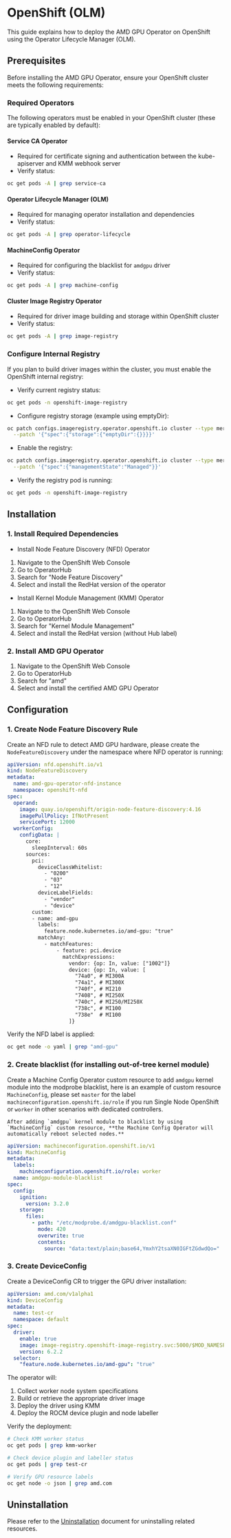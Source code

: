 # OpenShift (OLM)

This guide explains how to deploy the AMD GPU Operator on OpenShift using the Operator Lifecycle Manager (OLM).

## Prerequisites

Before installing the AMD GPU Operator, ensure your OpenShift cluster meets the following requirements:

### Required Operators

The following operators must be enabled in your OpenShift cluster (these are typically enabled by default):

#### Service CA Operator

- Required for certificate signing and authentication between the kube-apiserver and KMM webhook server
- Verify status:

```bash
oc get pods -A | grep service-ca
```

#### Operator Lifecycle Manager (OLM)

- Required for managing operator installation and dependencies
- Verify status:

```bash
oc get pods -A | grep operator-lifecycle
```

#### MachineConfig Operator

- Required for configuring the blacklist for `amdgpu` driver
- Verify status:

```bash
oc get pods -A | grep machine-config
```

#### Cluster Image Registry Operator

- Required for driver image building and storage within OpenShift cluster
- Verify status:

```bash
oc get pods -A | grep image-registry
```

### Configure Internal Registry

If you plan to build driver images within the cluster, you must enable the OpenShift internal registry:

- Verify current registry status:

```bash
oc get pods -n openshift-image-registry
```

- Configure registry storage (example using emptyDir):

```bash
oc patch configs.imageregistry.operator.openshift.io cluster --type merge \
  --patch '{"spec":{"storage":{"emptyDir":{}}}}'
```

- Enable the registry:

```bash
oc patch configs.imageregistry.operator.openshift.io cluster --type merge \
  --patch '{"spec":{"managementState":"Managed"}}'
```

- Verify the registry pod is running:

```bash
oc get pods -n openshift-image-registry
```

## Installation

### 1. Install Required Dependencies

- Install Node Feature Discovery (NFD) Operator

1. Navigate to the OpenShift Web Console
2. Go to OperatorHub
3. Search for "Node Feature Discovery"
4. Select and install the RedHat version of the operator

- Install Kernel Module Management (KMM) Operator

1. Navigate to the OpenShift Web Console
2. Go to OperatorHub
3. Search for "Kernel Module Management"
4. Select and install the RedHat version (without Hub label)

### 2. Install AMD GPU Operator

1. Navigate to the OpenShift Web Console
2. Go to OperatorHub
3. Search for "amd"
4. Select and install the certified AMD GPU Operator

## Configuration

### 1. Create Node Feature Discovery Rule

Create an NFD rule to detect AMD GPU hardware, please create the ```NodeFeatureDiscovery``` under the namespace where NFD operator is running:

```yaml
apiVersion: nfd.openshift.io/v1
kind: NodeFeatureDiscovery
metadata:
  name: amd-gpu-operator-nfd-instance
  namespace: openshift-nfd
spec:
  operand:
    image: quay.io/openshift/origin-node-feature-discovery:4.16
    imagePullPolicy: IfNotPresent
    servicePort: 12000
  workerConfig:
    configData: |
      core:
        sleepInterval: 60s
      sources:
        pci:
          deviceClassWhitelist:
            - "0200"
            - "03"
            - "12"
          deviceLabelFields:
            - "vendor"
            - "device"
        custom:
        - name: amd-gpu
          labels:
            feature.node.kubernetes.io/amd-gpu: "true"
          matchAny:
            - matchFeatures:
                - feature: pci.device
                  matchExpressions:
                    vendor: {op: In, value: ["1002"]}
                    device: {op: In, value: [
                      "74a0", # MI300A
                      "74a1", # MI300X
                      "740f", # MI210
                      "7408", # MI250X
                      "740c", # MI250/MI250X
                      "738c", # MI100
                      "738e"  # MI100
                    ]}
```

Verify the NFD label is applied:

```bash
oc get node -o yaml | grep "amd-gpu"
```

### 2. Create blacklist (for installing out-of-tree kernel module)

Create a Machine Config Operator custom resource to add `amdgpu` kernel module into the modprobe blacklist, here is an example of custom resource `MachineConfig`, please set `master` for the label `machineconfiguration.openshift.io/role` if you run Single Node OpenShift or `worker` in other scenarios with dedicated controllers.

```{warning}
After adding `amdgpu` kernel module to blacklist by using `MachineConfig` custom resource, **the Machine Config Operator will automatically reboot selected nodes.**
```

```yaml
apiVersion: machineconfiguration.openshift.io/v1
kind: MachineConfig
metadata:
  labels:
    machineconfiguration.openshift.io/role: worker
  name: amdgpu-module-blacklist
spec:
  config:
    ignition:
      version: 3.2.0
    storage:
      files:
        - path: "/etc/modprobe.d/amdgpu-blacklist.conf"
          mode: 420
          overwrite: true
          contents:
            source: "data:text/plain;base64,YmxhY2tsaXN0IGFtZGdwdQo="
```

### 3. Create DeviceConfig

Create a DeviceConfig CR to trigger the GPU driver installation:

```yaml
apiVersion: amd.com/v1alpha1
kind: DeviceConfig
metadata:
  name: test-cr
  namespace: default
spec:
  driver:
    enable: true
    image: image-registry.openshift-image-registry.svc:5000/$MOD_NAMESPACE/amdgpu_kmod
    version: 6.2.2
  selector:
    "feature.node.kubernetes.io/amd-gpu": "true"
```

The operator will:

1. Collect worker node system specifications
2. Build or retrieve the appropriate driver image
3. Deploy the driver using KMM
4. Deploy the ROCM device plugin and node labeller

Verify the deployment:

```bash
# Check KMM worker status
oc get pods | grep kmm-worker

# Check device plugin and labeller status
oc get pods | grep test-cr

# Verify GPU resource labels
oc get node -o json | grep amd.com
```

## Uninstallation

Please refer to the [Uninstallation](../uninstallation/uninstallation) document for uninstalling related resources.
